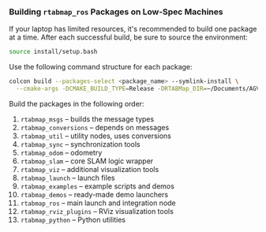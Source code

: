 ### Building `rtabmap_ros` Packages on Low-Spec Machines

If your laptop has limited resources, it's recommended to build one package at a time.
After each successful build, be sure to source the environment:

```bash
source install/setup.bash
```

Use the following command structure for each package:

```bash
colcon build --packages-select <package_name> --symlink-install \
  --cmake-args -DCMAKE_BUILD_TYPE=Release -DRTABMap_DIR=~/Documents/AGV/rtabmap/rtabmap_core/build
```

Build the packages in the following order:

1. `rtabmap_msgs` – builds the message types
2. `rtabmap_conversions` – depends on messages
3. `rtabmap_util` – utility nodes, uses conversions
4. `rtabmap_sync` – synchronization tools
5. `rtabmap_odom` – odometry
6. `rtabmap_slam` – core SLAM logic wrapper
7. `rtabmap_viz` – additional visualization tools
8. `rtabmap_launch` – launch files
9. `rtabmap_examples` – example scripts and demos
10. `rtabmap_demos` – ready-made demo launchers
11. `rtabmap_ros` – main launch and integration node
12. `rtabmap_rviz_plugins` – RViz visualization tools
13. `rtabmap_python` – Python utilities
